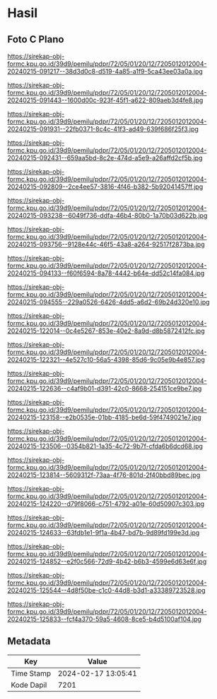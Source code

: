 # Hasil

## Foto C Plano

https://sirekap-obj-formc.kpu.go.id/39d9/pemilu/pdpr/72/05/01/20/12/7205012012004-20240215-091217--38d3d0c8-d519-4a85-a1f9-5ca43ee03a0a.jpg

https://sirekap-obj-formc.kpu.go.id/39d9/pemilu/pdpr/72/05/01/20/12/7205012012004-20240215-091443--1600d00c-923f-45f1-a622-809aeb3d4fe8.jpg

https://sirekap-obj-formc.kpu.go.id/39d9/pemilu/pdpr/72/05/01/20/12/7205012012004-20240215-091931--22fb0371-8c4c-41f3-ad49-639f686f25f3.jpg

https://sirekap-obj-formc.kpu.go.id/39d9/pemilu/pdpr/72/05/01/20/12/7205012012004-20240215-092431--659aa5bd-8c2e-474d-a5e9-a26affd2cf5b.jpg

https://sirekap-obj-formc.kpu.go.id/39d9/pemilu/pdpr/72/05/01/20/12/7205012012004-20240215-092809--2ce4ee57-3816-4f46-b382-5b92041457ff.jpg

https://sirekap-obj-formc.kpu.go.id/39d9/pemilu/pdpr/72/05/01/20/12/7205012012004-20240215-093238--6049f736-ddfa-46b4-80b0-1a70b03d622b.jpg

https://sirekap-obj-formc.kpu.go.id/39d9/pemilu/pdpr/72/05/01/20/12/7205012012004-20240215-093756--9128e44c-46f5-43a8-a264-92517f2873ba.jpg

https://sirekap-obj-formc.kpu.go.id/39d9/pemilu/pdpr/72/05/01/20/12/7205012012004-20240215-094133--f60f6594-8a78-4442-b64e-dd52c14fa084.jpg

https://sirekap-obj-formc.kpu.go.id/39d9/pemilu/pdpr/72/05/01/20/12/7205012012004-20240215-094555--229a0526-6426-4dd5-a6d2-69b24d320e10.jpg

https://sirekap-obj-formc.kpu.go.id/39d9/pemilu/pdpr/72/05/01/20/12/7205012012004-20240215-122014--0c4e5267-853e-40e2-8a9d-d8b5872412fc.jpg

https://sirekap-obj-formc.kpu.go.id/39d9/pemilu/pdpr/72/05/01/20/12/7205012012004-20240215-122321--4e527c10-56a5-4398-85d6-9c05e9b4e857.jpg

https://sirekap-obj-formc.kpu.go.id/39d9/pemilu/pdpr/72/05/01/20/12/7205012012004-20240215-122636--c4af9b01-d391-42c0-8668-254151ce9be7.jpg

https://sirekap-obj-formc.kpu.go.id/39d9/pemilu/pdpr/72/05/01/20/12/7205012012004-20240215-123158--e2b0535e-01bb-4185-be6d-59f4749021e7.jpg

https://sirekap-obj-formc.kpu.go.id/39d9/pemilu/pdpr/72/05/01/20/12/7205012012004-20240215-123506--0354b821-1a35-4c72-9b7f-cfda6b6dcd68.jpg

https://sirekap-obj-formc.kpu.go.id/39d9/pemilu/pdpr/72/05/01/20/12/7205012012004-20240215-123814--5609312f-73aa-4f76-801d-2f40bbd89bec.jpg

https://sirekap-obj-formc.kpu.go.id/39d9/pemilu/pdpr/72/05/01/20/12/7205012012004-20240215-124220--d79f8066-c751-4792-a01e-60d50907c303.jpg

https://sirekap-obj-formc.kpu.go.id/39d9/pemilu/pdpr/72/05/01/20/12/7205012012004-20240215-124633--63fdb1e1-9f1a-4b47-bd7b-9d89fd199e3d.jpg

https://sirekap-obj-formc.kpu.go.id/39d9/pemilu/pdpr/72/05/01/20/12/7205012012004-20240215-124852--e2f0c566-72d9-4b42-b6b3-4599e6d63e6f.jpg

https://sirekap-obj-formc.kpu.go.id/39d9/pemilu/pdpr/72/05/01/20/12/7205012012004-20240215-125544--4d8f50be-c1c0-44d8-b3d1-a33389723528.jpg

https://sirekap-obj-formc.kpu.go.id/39d9/pemilu/pdpr/72/05/01/20/12/7205012012004-20240215-125833--fcf4a370-59a5-4608-8ce5-b4d5100af104.jpg


## Metadata

| Key        | Value               |
| ---------- | ------------------- |
| Time Stamp | 2024-02-17 13:05:41 |
| Kode Dapil | 7201                |



